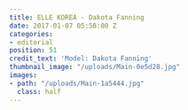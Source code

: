 ```yaml
---
title: ELLE KOREA - Dakota Fanning
date: 2017-01-07 05:58:00 Z
categories:
- editorial
position: 51
credit_text: 'Model: Dakota Fanning'
thumbnail_image: "/uploads/Main-0e5d28.jpg"
images:
- path: "/uploads/Main-1a5444.jpg"
  class: half
---
```



